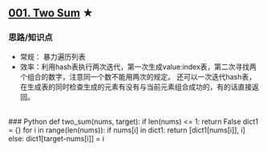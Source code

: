 ## [001. Two Sum][1] ★
[1]: https://leetcode.com/problems/two-sum/


### 思路/知识点
- 常规： 暴力遍历列表
- 效率：利用hash表执行两次迭代，第一次生成value:index表，第二次寻找两个组合的数字，注意同一个数不能用两次的规定。
还可以一次迭代hash表，在生成表的同时检查生成的元素有没有与当前元素组合成功的，有的话直接返回。

<br />
### Python
    def two_sum(nums, target):
        if len(nums) <= 1:
            return False
        dict1 = {}
        for i in range(len(nums)):
            if nums[i] in dict1:
                return [dict1[nums[i]], i]
            else:
                dict1[target-nums[i]] = i
